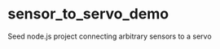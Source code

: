 sensor_to_servo_demo
====================

Seed node.js project connecting arbitrary sensors to a servo
